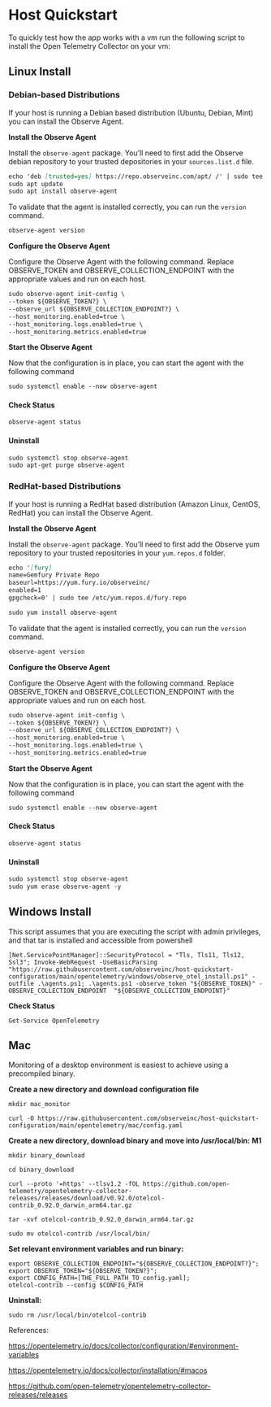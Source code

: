 # Host Quickstart
To quickly test how the app works with a vm run the following script to install the Open Telemetry Collector on your vm:

## Linux Install

### Debian-based Distributions
If your host is running a Debian based distribution (Ubuntu, Debian, Mint) you can install the Observe Agent. 

**Install the Observe Agent**

Install the `observe-agent` package. You’ll need to first add the Observe debian repository to your trusted depositories in your `sources.list.d` file.

```markdown
echo 'deb [trusted=yes] https://repo.observeinc.com/apt/ /' | sudo tee /etc/apt/sources.list.d/observeinc.list
sudo apt update
sudo apt install observe-agent
```

To validate that the agent is installed correctly, you can run the `version` command. 

```markdown
observe-agent version
```

**Configure the Observe Agent**

Configure the Observe Agent with the following command. Replace OBSERVE_TOKEN and OBSERVE_COLLECTION_ENDPOINT with the appropriate values and run on each host.
```markdown
sudo observe-agent init-config \
--token ${OBSERVE_TOKEN?} \
--observe_url ${OBSERVE_COLLECTION_ENDPOINT?} \
--host_monitoring.enabled=true \
--host_monitoring.logs.enabled=true \
--host_monitoring.metrics.enabled=true
```

**Start the Observe Agent**

Now that the configuration is in place, you can start the agent with the following command

```markdown
sudo systemctl enable --now observe-agent
```

#### Check Status
```markdown
observe-agent status
```

#### Uninstall
```markdown
sudo systemctl stop observe-agent
sudo apt-get purge observe-agent
```

### RedHat-based Distributions
If your host is running a RedHat based distribution (Amazon Linux, CentOS, RedHat) you can install the Observe Agent. 

**Install the Observe Agent**

Install the `observe-agent` package. You’ll need to first add the Observe yum repository to your trusted repositories in your `yum.repos.d` folder.

```markdown
echo '[fury]
name=Gemfury Private Repo
baseurl=https://yum.fury.io/observeinc/
enabled=1
gpgcheck=0' | sudo tee /etc/yum.repos.d/fury.repo

sudo yum install observe-agent
```

To validate that the agent is installed correctly, you can run the `version` command. 

```markdown
observe-agent version
```

**Configure the Observe Agent**

Configure the Observe Agent with the following command. Replace OBSERVE_TOKEN and OBSERVE_COLLECTION_ENDPOINT with the appropriate values and run on each host.
```markdown
sudo observe-agent init-config \
--token ${OBSERVE_TOKEN?} \
--observe_url ${OBSERVE_COLLECTION_ENDPOINT?} \
--host_monitoring.enabled=true \
--host_monitoring.logs.enabled=true \
--host_monitoring.metrics.enabled=true
```

**Start the Observe Agent**

Now that the configuration is in place, you can start the agent with the following command

```markdown
sudo systemctl enable --now observe-agent
```

#### Check Status
```markdown
observe-agent status
```

#### Uninstall
```markdown
sudo systemctl stop observe-agent
sudo yum erase observe-agent -y
```

## Windows Install
This script assumes that you are executing the script with admin privileges, and that tar is installed and accessible from powershell

```
[Net.ServicePointManager]::SecurityProtocol = "Tls, Tls11, Tls12, Ssl3"; Invoke-WebRequest -UseBasicParsing "https://raw.githubusercontent.com/observeinc/host-quickstart-configuration/main/opentelemetry/windows/observe_otel_install.ps1" -outfile .\agents.ps1; .\agents.ps1 -observe_token "${OBSERVE_TOKEN}" -OBSERVE_COLLECTION_ENDPOINT  "${OBSERVE_COLLECTION_ENDPOINT}"

```

**Check Status**
```
Get-Service OpenTelemetry
```

## Mac

Monitoring of a desktop environment is easiest to achieve using a precompiled binary.

**Create a new directory and download configuration file**
```
mkdir mac_monitor

curl -O https://raw.githubusercontent.com/observeinc/host-quickstart-configuration/main/opentelemetry/mac/config.yaml
```

**Create a new directory, download binary and move into /usr/local/bin:**
**M1**
```
mkdir binary_download

cd binary_download

curl --proto '=https' --tlsv1.2 -fOL https://github.com/open-telemetry/opentelemetry-collector-releases/releases/download/v0.92.0/otelcol-contrib_0.92.0_darwin_arm64.tar.gz

tar -xvf otelcol-contrib_0.92.0_darwin_arm64.tar.gz

sudo mv otelcol-contrib /usr/local/bin/

```

**Set relevant environment variables and run binary:**

```
export OBSERVE_COLLECTION_ENDPOINT="${OBSERVE_COLLECTION_ENDPOINT?}"; 
export OBSERVE_TOKEN="${OBSERVE_TOKEN?}"; 
export CONFIG_PATH=[THE_FULL_PATH_TO_config.yaml]; 
otelcol-contrib --config $CONFIG_PATH
```

**Uninstall:**

```
sudo rm /usr/local/bin/otelcol-contrib
```

References:

https://opentelemetry.io/docs/collector/configuration/#environment-variables

https://opentelemetry.io/docs/collector/installation/#macos

https://github.com/open-telemetry/opentelemetry-collector-releases/releases
